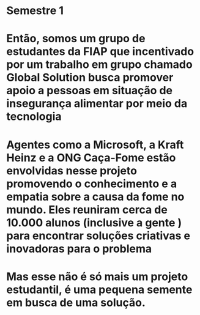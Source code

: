 # Semestre 1
# Então, somos um grupo de estudantes da FIAP que incentivado por um trabalho em grupo chamado Global Solution busca promover apoio a pessoas em situação de insegurança alimentar por meio da tecnologia 
# Agentes como a Microsoft, a Kraft Heinz e a ONG Caça-Fome estão envolvidas nesse projeto promovendo o conhecimento e a empatia sobre a causa da fome no mundo. Eles reuniram cerca de 10.000 alunos (inclusive a gente ) para encontrar soluções criativas e inovadoras para o problema 
# Mas esse não é só mais um projeto estudantil, é uma pequena semente em busca de uma solução.